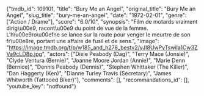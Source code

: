 {"tmdb_id": 109101, "title": "Bury Me an Angel", "original_title": "Bury Me an Angel", "slug_title": "bury-me-an-angel", "date": "1972-02-01", "genre": ["Action / Drame"], "score": "6.0/10", "synopsis": "Film de motards vraiment dirig\u00e9, racont\u00e9 du point de vue de la femme. L'h\u00e9ro\u00efne se lance sur la route pour venger le meurtre de son fr\u00e8re, portant une affaire de fusil et de sens.", "image": "https://image.tmdb.org/t/p/w185_and_h278_bestv2/yJI8UwPyTswila1Cw3ZVa9cLD8p.jpg", "actors": ["Dixie Peabody (Dag)", "Terry Mace (Jonsie)", "Clyde Ventura (Bernie)", "Joanne Moore Jordan (Annie)", "Marie Denn (Bernice)", "Dennis Peabody (Dennis)", "Stephen Whittaker (The Killer)", "Dan Haggerty (Ken)", "Dianne Turley Travis (Secretary)", "James Whitworth (Tattooed Biker)"], "comments": [], "recommandations_id": [], "youtube_key": "notfound"}